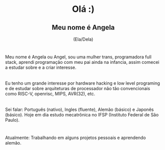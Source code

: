 <div align="center">
	<h1> Olá :)</h1>
	<h2>Meu nome é Angela</h2>
	<p>(Ela/Dela)</p>
</div>

###

<div>
	<br>Meu nome é Angela ou Angel, sou uma mulher trans, programadora full stack, aprendi programação com meu pai ainda na infancia, assim comecei a estudar sobre e a criar interesse.</br>
	<br>
	<br>Eu tenho um grande interesse por hardware hacking e low level programing e de estudar sobre arquiteturas de processador não tão convencionais como RISC-V, openrisc, MIPS, AVR(32), etc.</br>
	<br>
	<br>Sei falar: Português (nativo), Ingles (fluente), Alemão (básico) e Japonês (básico). Hoje em dia estudo mecatrônica no IFSP (Instituto Federal de São Paulo).</br>
	<br>
</div>

###

Atualmente: Trabalhando em alguns projetos pessoais e aprendendo alemão.
  
